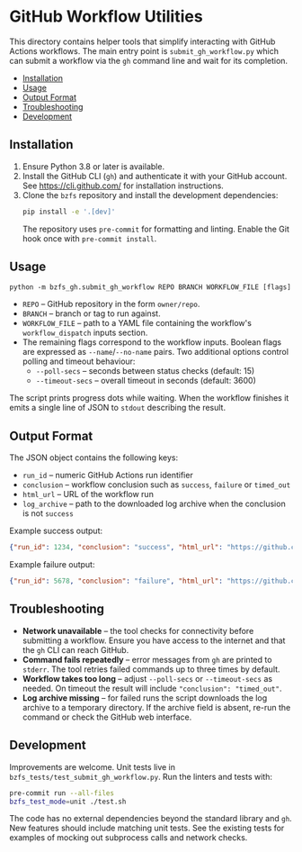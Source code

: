 <!--
 Copyright 2024 Wolfgang Hoschek AT mac DOT com

 Licensed to the Apache Software Foundation (ASF) under one
 or more contributor license agreements.  See the NOTICE file
 distributed with this work for additional information
 regarding copyright ownership.  The ASF licenses this file
 to you under the Apache License, Version 2.0 (the
 "License"); you may not use this file except in compliance
 with the License.  You may obtain a copy of the License at

   http://www.apache.org/licenses/LICENSE-2.0

 Unless required by applicable law or agreed to in writing,
 software distributed under the License is distributed on an
 "AS IS" BASIS, WITHOUT WARRANTIES OR CONDITIONS OF ANY
 KIND, either express or implied.  See the License for the
 specific language governing permissions and limitations
 under the License.
-->

# GitHub Workflow Utilities

This directory contains helper tools that simplify interacting with GitHub
Actions workflows.  The main entry point is `submit_gh_workflow.py` which can
submit a workflow via the `gh` command line and wait for its completion.

- [Installation](#installation)
- [Usage](#usage)
- [Output Format](#output-format)
- [Troubleshooting](#troubleshooting)
- [Development](#development)

## Installation

1. Ensure Python 3.8 or later is available.
2. Install the GitHub CLI (`gh`) and authenticate it with your GitHub account.
   See <https://cli.github.com/> for installation instructions.
3. Clone the `bzfs` repository and install the development dependencies:
   ```sh
   pip install -e '.[dev]'
   ```
   The repository uses `pre-commit` for formatting and linting.  Enable the
   Git hook once with `pre-commit install`.

## Usage

```
python -m bzfs_gh.submit_gh_workflow REPO BRANCH WORKFLOW_FILE [flags]
```

- `REPO` – GitHub repository in the form `owner/repo`.
- `BRANCH` – branch or tag to run against.
- `WORKFLOW_FILE` – path to a YAML file containing the workflow's
  `workflow_dispatch` inputs section.
- The remaining flags correspond to the workflow inputs.  Boolean flags are
  expressed as `--name`/`--no-name` pairs.  Two additional options control
  polling and timeout behaviour:
  - `--poll-secs` – seconds between status checks (default: 15)
  - `--timeout-secs` – overall timeout in seconds (default: 3600)

The script prints progress dots while waiting.  When the workflow finishes it
emits a single line of JSON to `stdout` describing the result.

## Output Format

The JSON object contains the following keys:

- `run_id` – numeric GitHub Actions run identifier
- `conclusion` – workflow conclusion such as `success`, `failure` or
  `timed_out`
- `html_url` – URL of the workflow run
- `log_archive` – path to the downloaded log archive when the conclusion is not
  `success`

Example success output:

```json
{"run_id": 1234, "conclusion": "success", "html_url": "https://github.com/..."}
```

Example failure output:

```json
{"run_id": 5678, "conclusion": "failure", "html_url": "https://github.com/...", "log_archive": "/tmp/gh_5678/logs.zip"}
```

## Troubleshooting

- **Network unavailable** – the tool checks for connectivity before submitting a
  workflow.  Ensure you have access to the internet and that the `gh` CLI can
  reach GitHub.
- **Command fails repeatedly** – error messages from `gh` are printed to
  `stderr`.  The tool retries failed commands up to three times by default.
- **Workflow takes too long** – adjust `--poll-secs` or `--timeout-secs` as
  needed.  On timeout the result will include `"conclusion": "timed_out"`.
- **Log archive missing** – for failed runs the script downloads the log archive
  to a temporary directory.  If the archive field is absent, re-run the command
  or check the GitHub web interface.

## Development

Improvements are welcome.  Unit tests live in `bzfs_tests/test_submit_gh_workflow.py`.
Run the linters and tests with:

```sh
pre-commit run --all-files
bzfs_test_mode=unit ./test.sh
```

The code has no external dependencies beyond the standard library and `gh`.
New features should include matching unit tests.  See the existing tests for
examples of mocking out subprocess calls and network checks.
